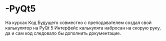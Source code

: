 # -PyQt5
На курсах Код Будущего совместно с преподавателем создал свой калькулятор на PyQt 5
Интерфейс калькулята набросан на скорую руку, да и сам код следовало бы дополнить документацие.
